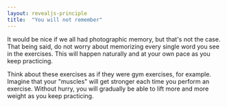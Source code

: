 ```yaml
---
layout: revealjs-principle
title:  "You will not remember"
---
```

It would be nice if we all had photographic memory, but that's not the case. That being said, do not worry about memorizing every single word you see in the exercises. This will happen naturally and at your own pace as you keep practicing. 

Think about these exercises as if they were gym exercises, for example. Imagine that your "muscles" will get stronger each time you perform an exercise. Without hurry, you will gradually be able to lift more and more weight as you keep practicing.